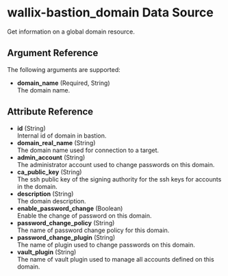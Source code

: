 # wallix-bastion_domain Data Source

Get information on a global domain resource.

## Argument Reference

The following arguments are supported:

- **domain_name** (Required, String)  
  The domain name.

## Attribute Reference

- **id** (String)  
  Internal id of domain in bastion.
- **domain_real_name** (String)  
  The domain name used for connection to a target.
- **admin_account** (String)  
  The administrator account used to change passwords on this domain.
- **ca_public_key** (String)  
  The ssh public key of the signing authority for the ssh keys for accounts in the domain.
- **description** (String)  
  The domain description.
- **enable_password_change** (Boolean)  
  Enable the change of password on this domain.
- **password_change_policy** (String)  
  The name of password change policy for this domain.
- **password_change_plugin** (String)  
  The name of plugin used to change passwords on this domain.
- **vault_plugin** (String)  
  The name of vault plugin used to manage all accounts defined on this domain.
